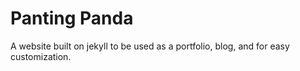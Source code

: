 # Panting Panda
A website built on jekyll to be used as a portfolio, blog, and for easy customization. 

